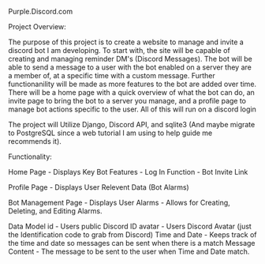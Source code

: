 Purple.Discord.com

Project Overview:

The purpose of this project is to create a website to manage and invite a discord bot I am developing. To start with, the site will be capable of creating and managing reminder DM's (Discord Messages). The bot will be able to send a message to a user with the bot enabled on a server they are a member of, at a specific time with a custom message. Further functionanility will be made as more features to the bot are added over time. There will be a home page with a quick overview of what the bot can do, an invite page to bring the bot to a server you manage, and a profile page to manage bot actions specific to the user. All of this will run on a discord login

The project will Utilize Django, Discord API, and sqlite3 (And maybe migrate to PostgreSQL since a web tutorial I am using to help guide me recommends it).

Functionality:

Home Page - Displays Key Bot Features
          - Log In Function
          - Bot Invite Link

Profile Page
          - Displays User Relevent Data (Bot Alarms)

Bot Management Page
          - Displays User Alarms
          - Allows for Creating, Deleting, and Editing Alarms.

Data Model
id - Users public Discord ID
avatar - Users Discord Avatar (just the Identification code to grab from Discord)
Time and Date - Keeps track of the time and date so messages can be sent when there is a match
Message Content - The message to be sent to the user when Time and Date match.